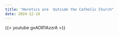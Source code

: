 ```yaml
---
title: "Heretics are  Outside the Catholic Church"
date: 2024-12-19
---
```


{{< youtube gxAOR1AzzrA >}}
